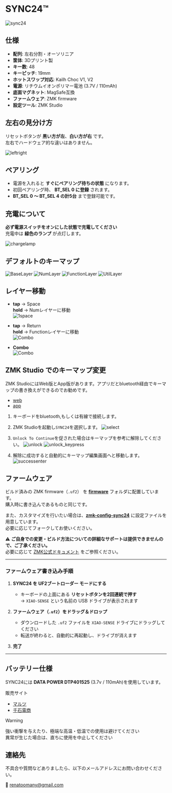# SYNC24™

![sync24](/img/sync24_1.JPG)

## 仕様

- **配列**: 左右分割・オーソリニア
- **筐体**: 3Dプリント製
- **キー数**: 48
- **キーピッチ**: 19mm
- **ホットスワップ対応**: Kailh Choc V1, V2
- **電源**: リチウムイオンポリマー電池 (3.7V / 110mAh)
- **底面マグネット**: MagSafe互換
- **ファームウェア**: ZMK firmware
- **設定ツール**: ZMK Studio

## 左右の見分け方  

リセットボタンが **黒い方が左**、**白い方が右** です。  
左右でハードウェア的な違いはありません。  

![leftright](/img/leftright.png)

## ペアリング

- 電源を入れると **すぐにペアリング待ちの状態** になります。  
- 初回ペアリング時、 **BT_SEL 0 に登録** されます。  
- **BT_SEL 0 〜 BT_SEL 4 の計5台** まで登録可能です。  

## 充電について

**必ず電源スイッチをオンにした状態で充電してください**  
充電中は **緑色のランプ** が点灯します。  

![chargelamp](/img/chargelamp.png)

## デフォルトのキーマップ

![BaseLayer](/img/base_layer_2.png)
![NumLayer](/img/num_layer_2.png)
![FunctionLayer](/img/function_layer_2.png)
![UtilLayer](/img/util_layer_2.png)

## レイヤー移動

- **tap** → Space  
  **hold** → Numレイヤーに移動  
  ![1space](/img/1_space_2.png)

- **tap** → Return  
  **hold** → Functionレイヤーに移動  
  ![Combo](/img/2_return_2.png)

- **Combo**  
  ![Combo](/img/combo_2.png)

## ZMK Studio でのキーマップ変更

ZMK StudioにはWeb版とApp版があります。アプリだとbluetooth経由でキーマップの書き換えができるのでお勧めです。

- [web](https://zmk.studio) 
- [app](https://zmk.studio/download)

1. キーボードをbluetooth,もしくは有線で接続します。

2. ZMK Studioを起動し`SYNC24`を選択します。
![select](img/howtoenter1.png)

3. `Unlock To Continue`を促された場合はキーマップを参考に解除してください。
![unlock](img/howtoenter2.png)
![unlock_keypress](img/studio_unlock_looped.gif)

4. 解除に成功すると自動的にキーマップ編集画面へと移動します。
![successenter](img/howtoenter3.png)

## ファームウェア  

ビルド済みの ZMK firmware（`.uf2`） を **[firmware](./firmware)** フォルダに配置しています。  
購入時に書き込んであるものと同じです。

また、カスタマイズを行いたい場合は、**[zmk-config-sync24](https://github.com/renatoomany/zmk-config-sync24)** に設定ファイルを用意しています。  
必要に応じてフォークしてお使いください。  

⚠ **ご自身での変更・ビルド方法についての詳細なサポートは提供できませんので、ご了承ください。**  
必要に応じて [ZMK公式ドキュメント](https://zmk.dev/docs) をご参照ください。

---

### ファームウェア書き込み手順

1. **SYNC24 を UF2ブートローダー モードにする**

   - キーボードの上面にある **リセットボタンを2回連続で押す**  
     → `XIAO-SENSE` という名前の USB ドライブが表示されます

2. **ファームウェア（`.uf2`）をドラッグ＆ドロップ**

   - ダウンロードした `.uf2` ファイルを `XIAO-SENSE` ドライブにドラッグしてください
   - 転送が終わると、自動的に再起動し、ドライブが消えます

3. **完了**

---


## バッテリー仕様

SYNC24には **DATA POWER DTP401525** (3.7v / 110mAh)を使用しています。  

販売サイト
- [マルツ](https://www.marutsu.co.jp/pc/i/2228265)
- [千石電商](https://www.sengoku.co.jp/mod/sgk_cart/detail.php?code=EEHD-5VAC)  

> [!WARNING]
> 強い衝撃を与えたり、極端な高温・低温での使用は避けてください  
> 異常が生じた場合は、直ちに使用を中止してください  

## 連絡先

不具合や質問などありましたら、以下のメールアドレスにお問い合わせください。  

📧 [renatoomany@gmail.com](mailto:renatoomany@gmail.com)  